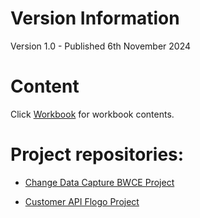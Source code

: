# Version Information

Version 1.0 - Published 6th November 2024

# Content

Click [Workbook](https://github.com/mmussett/TIBCO-Platform-Workshop/blob/main/content/tibco-platform-workbook.md) for workbook contents.


# Project repositories:

* [Change Data Capture BWCE Project](https://github.com/mmussett/CustomerChangeDataCapture)

* [Customer API Flogo Project](https://github.com/mmussett/flogo-customer-api)

